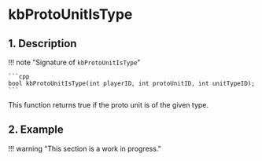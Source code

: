 # kbProtoUnitIsType

## 1. Description

!!! note "Signature of `kbProtoUnitIsType`"

    ```cpp
    bool kbProtoUnitIsType(int playerID, int protoUnitID, int unitTypeID);
    ```

This function returns true if the proto unit is of the given type.

## 2. Example

!!! warning "This section is a work in progress."

